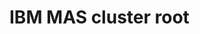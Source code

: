 IBM MAS cluster root
===============================================================================
